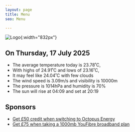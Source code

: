 ```yaml
---
layout: page
title: Menu
seo: Menu

---
```


![Logo](/images/logo.jpg){:width="832px"}

<!-- weather_marker starts -->
## On Thursday, 17 July 2025

- The average temperature today is 23.78˚C,
- With highs of 24.91˚C and lows of 23.16˚C,
- It may feel like 24.04˚C with few clouds
- The wind speed is 3.09m/s and visibility is 10000m
- The pressure is 1014hPa and humidity is 70%
- The sun will rise at 04:09 and set at 20:19

<!-- weather_marker ends -->

## Sponsors

- [Get £50 credit when switching to Octopus Energy](https://bit.ly/3oD1nnS)
- [Get £75 when taking a 1000mb YouFibre broadband plan](https://aklam.io/91zWhU?)
